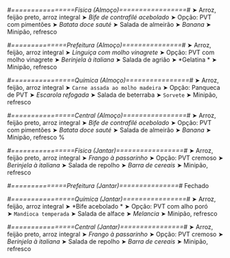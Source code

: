 
*#================Física (Almoço)=================#*
➤ Arroz, feijão preto, arroz integral
➤ *Bife de contrafilé acebolado*
➤ Opção: PVT com pimentões
➤ *Batata doce sauté*
➤ Salada de almeirão
➤ *Banana*
➤ Minipão, refresco

*#==============Prefeitura (Almoço)===============#*
➤ Arroz, feijão, arroz integral
➤ *Linguiça com molho vinagrete*
➤ Opção: PVT com molho vinagrete
➤ *Berinjela à italiana*
➤ Salada de agrião
➤ *Gelatina *
➤ Minipão, refresco

*#================Química (Almoço)================#*
➤ Arroz, feijão, arroz integral
➤ `Carne assada ao molho madeira`
➤ Opção: Panqueca de PVT
➤ *Escarola refogada*
➤ Salada de beterraba
➤ `Sorvete`
➤ Minipão, refresco

*#================Central (Almoço)================#*
➤ Arroz, feijão preto, arroz integral
➤ *Bife de contrafilé acebolado*
➤ Opção: PVT com pimentões
➤ *Batata doce sauté*
➤ Salada de almeirão
➤ *Banana*
➤ Minipão, refresco
%

*#================Física (Jantar)=================#*
➤ Arroz, feijão preto, arroz integral
➤ *Frango à passarinho*
➤ Opção: PVT cremoso
➤ *Berinjela à italiana*
➤ Salada de repolho
➤ *Barra de cereais*
➤ Minipão, refresco

*#==============Prefeitura (Jantar)===============#*
Fechado

*#================Química (Jantar)================#*
➤ Arroz, feijão, arroz integral
➤ *Bife acebolado *
➤ Opção: PVT com alho poró  
➤ `Mandioca temperada`
➤ Salada de alface
➤ *Melancia*
➤ Minipão, refresco

*#================Central (Jantar)================#*
➤ Arroz, feijão preto, arroz integral
➤ *Frango à passarinho*
➤ Opção: PVT cremoso
➤ *Berinjela à italiana*
➤ Salada de repolho
➤ *Barra de cereais*
➤ Minipão, refresco
